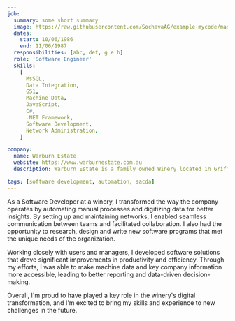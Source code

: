 ```yaml
---
job:
  summary: some short summary
  image: https://raw.githubusercontent.com/SochavaAG/example-mycode/master/pens/timeline/images/img-13.png
  dates:
    start: 10/06/1986
    end: 11/06/1987
  responsibilities: [abc, def, g e h]
  role: 'Software Engineer'
  skills:
    [
      MsSQL,
      Data Integration,
      GS1,
      Machine Data,
      JavaScript,
      C#,
      .NET Framework,
      Software Development,
      Network Administration,
    ]

company:
  name: Warburn Estate
  website: https://www.warburnestate.com.au
  description: Warburn Estate is a family owned Winery located in Griffith, NSW

tags: [software development, automation, sacda]
---
```


As a Software Developer at a winery, I transformed the way the company operates by automating manual processes and digitizing data for better insights. By setting up and maintaining networks, I enabled seamless communication between teams and facilitated collaboration. I also had the opportunity to research, design and write new software programs that met the unique needs of the organization.

Working closely with users and managers, I developed software solutions that drove significant improvements in productivity and efficiency. Through my efforts, I was able to make machine data and key company information more accessible, leading to better reporting and data-driven decision-making.

Overall, I'm proud to have played a key role in the winery's digital transformation, and I'm excited to bring my skills and experience to new challenges in the future.
